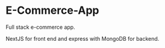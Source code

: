 # E-Commerce-App

Full stack e-commerce app.

NextJS for front end and express with MongoDB for backend.
